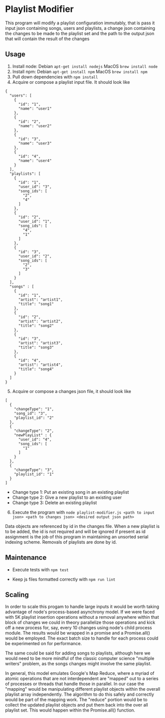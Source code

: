 # Playlist Modifier

This program will modify a playlist configuration immutably, that is pass it input json
containing songs, users and playlists, a change json containing the changes to be made
to the playlist set and the path to the output json that will contain the result of
the changes

## Usage

1) Install node: Debian ```apt-get install nodejs``` MacOS ```brew install node```
2) Install npm: Debian ```apt-get install npm``` MacOS ```brew install npm```
3) Pull down dependencies with ```npm install```
4) Acquire or compose a playlist input file. It should look like
```
{
  "users": [
    {
      "id": "1",
      "name": "user1"
    },
    {
      "id": "2",
      "name": "user2"
    },
    {
      "id": "3",
      "name": "user3"
    },
    {
      "id": "4",
      "name": "user4"
    }
  ],
  "playlists": [
    {
      "id": "1",
      "user_id": "3",
      "song_ids": [
        "2",
        "4"
      ]
    },
    {
      "id": "2",
      "user_id": "1",
      "song_ids": [
        "4",
        "1"
      ]
    },
    {
      "id": "3",
      "user_id": "2",
      "song_ids": [
        "2",
        "3"
      ]
    }
  ],
  "songs" : [
    {
      "id": "1",
      "artist": "artist1",
      "title": "song1"
    },
    {
      "id": "2",
      "artist": "artist2",
      "title": "song2"
    },
    {
      "id": "3",
      "artist": "artist3",
      "title": "song3"
    },
    {
      "id": "4",
      "artist": "artist4",
      "title": "song4"
    }
  ]
}
```
5) Acquire or compose a changes json file, it should look like
```
[
  {
    "changeType": "1",
    "song_id": "3",
    "playlist_id": "2"
  },
  {
    "changeType": "2",
    "newPlayList" : {
      "user_id": "4",
      "song_ids": [
        "1"
      ]
    }
  },
  {
    "changeType": "3",
    "playlist_id": "1"
  }
]
```
- Change type 1: Put an existing song in an existing playlist
- Change type 2: Give a new playlist to an existing user
- Change type 3: Delete an existing playlist

6) Execute the program with ```node playlist-modifier.js <path to input json> <path to changes json> <desired output json path>```

Data objects are referenced by id in the changes file. When a new playlist is to be added, the id is not required and will be ignored
if present as id assignment is the job of this program in maintaining an unsorted serial indexing scheme. Removals of playlists are
done by id.

## Maintenance

- Execute tests with ```npm test```

- Keep js files formatted correctly with ```npm run lint```

## Scaling

In order to scale this progam to handle large inputs it would be worth taking advantage of node's process-based asynchrony model. If
we were faced with 5K playlist insertion operations without a removal anywhere within that block of changes we could in theory
parallelize those operations and kick off a new process for, say, every 10 changes using node's child process module. The results
would be wrapped in a promise and a Promise.all() would be employed. The exact batch size to handle for each process could be
experimented on for performance.

The same could be said for adding songs to playlists, although here we would need to be more mindful of the classic computer science
"multiple writers" problem, as the songs changes might involve the same playlist.

In general, this model emulates Google's Map Reduce, where a myriad of atomic operations that are not interdependent are "mapped" out to a 
series of processes or threads that handle those in parallel. In our case the "mapping" would be manipulating different playlist objects
within the overall playlist array independently. The algorithm to do this safely and correctly would be part of the mapping work. The
"reduce" portion would be to collect the updated playlist objects and put them back into the over all playlist set. This would happen
within the Promise.all() function.
